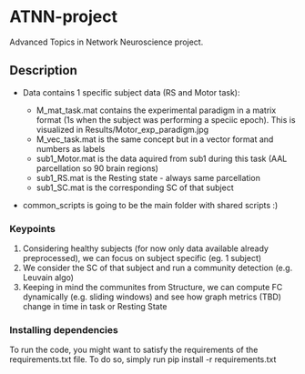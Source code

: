 # ATNN-project
Advanced Topics in Network Neuroscience project.

## Description
- Data contains 1 specific subject data (RS and Motor task):
  - M_mat_task.mat contains the experimental paradigm in a matrix format (1s when the subject was performing a speciic epoch). This is visualized in Results/Motor_exp_paradigm.jpg
  - M_vec_task.mat is the same concept but in a vector format and numbers as labels
  - sub1_Motor.mat is the data aquired from sub1 during this task (AAL parcellation so 90 brain regions)
  - sub1_RS.mat is the Resting state - always same parcellation 
  - sub1_SC.mat is the corresponding SC of that subject

- common_scripts is going to be the main folder with shared scripts :)

### Keypoints
1. Considering healthy subjects (for now only data available already preprocessed), we can focus on subject specific (eg. 1 subject)
2. We consider the SC of that subject and run a community detection (e.g. Leuvain algo)
3. Keeping in mind the communites from Structure, we can compute FC dynamically (e.g. sliding windows) and see how graph metrics (TBD) change in time in task or Resting State


### Installing dependencies
To run the code, you might want to satisfy the requirements of the requirements.txt file. To do so, simply run pip install -r requirements.txt


